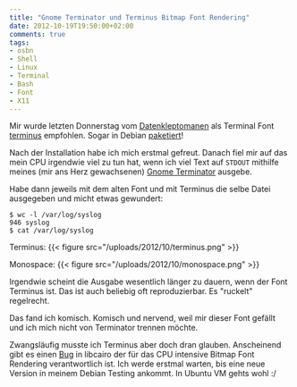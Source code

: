 ```yaml
---
title: "Gnome Terminator und Terminus Bitmap Font Rendering"
date: 2012-10-19T19:50:00+02:00
comments: true
tags:
- osbn
- Shell
- Linux
- Terminal
- Bash
- Font
- X11
---
```


Mir wurde letzten Donnerstag vom
[Datenkleptomanen](http://datenkleptomanie.info) als Terminal Font
[terminus](http://terminus-font.sourceforge.net/) empfohlen. Sogar in
Debian [paketiert](http://packages.debian.org/squeeze/console-terminus)!

Nach der Installation habe ich mich erstmal gefreut. Danach fiel mir auf
das mein CPU irgendwie viel zu tun hat, wenn ich viel Text auf `STDOUT`
mithilfe meines (mir ans Herz gewachsenen) [Gnome
Terminator](http://www.tenshu.net/p/terminator.html) ausgebe.

Habe dann jeweils mit dem alten Font und mit Terminus die selbe Datei
ausgegeben und micht etwas gewundert:

```
$ wc -l /var/log/syslog
946 syslog
$ cat /var/log/syslog
```

Terminus:
{{< figure src="/uploads/2012/10/terminus.png" >}}

Monospace:
{{< figure src="/uploads/2012/10/monospace.png" >}}

Irgendwie scheint die Ausgabe wesentlich länger zu dauern, wenn der Font
Terminus ist. Das ist auch beliebig oft reproduzierbar. Es "ruckelt"
regelrecht.

Das fand ich komisch. Komisch und nervend, weil mir dieser Font gefällt und
ich mich nicht von Terminator trennen möchte.

Zwangsläufig musste ich Terminus aber doch dran glauben. Anscheinend gibt
es einen [Bug](https://bugs.freedesktop.org/show_bug.cgi?id=48395) in
libcairo der für das CPU intensive Bitmap Font Rendering verantwortlich
ist.  Ich werde erstmal warten, bis eine neue Version in meinem Debian
Testing ankommt. In Ubuntu VM gehts wohl :/
